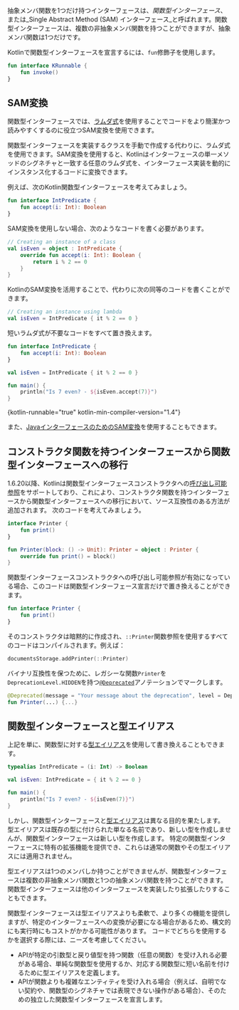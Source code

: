 [//]: # (title: 関数型（SAM）インターフェース)

抽象メンバ関数を1つだけ持つインターフェースは、_関数型インターフェース_、または_Single Abstract Method (SAM) インターフェース_と呼ばれます。関数型インターフェースは、複数の非抽象メンバ関数を持つことができますが、抽象メンバ関数は1つだけです。

Kotlinで関数型インターフェースを宣言するには、`fun`修飾子を使用します。

```kotlin
fun interface KRunnable {
    fun invoke()
}
```

## SAM変換

関数型インターフェースでは、[ラムダ式](lambdas.md#lambda-expressions-and-anonymous-functions)を使用することでコードをより簡潔かつ読みやすくするのに役立つSAM変換を使用できます。

関数型インターフェースを実装するクラスを手動で作成する代わりに、ラムダ式を使用できます。SAM変換を使用すると、Kotlinはインターフェースの単一メソッドのシグネチャと一致する任意のラムダ式を、インターフェース実装を動的にインスタンス化するコードに変換できます。

例えば、次のKotlin関数型インターフェースを考えてみましょう。

```kotlin
fun interface IntPredicate {
    fun accept(i: Int): Boolean
}
```

SAM変換を使用しない場合、次のようなコードを書く必要があります。

```kotlin
// Creating an instance of a class
val isEven = object : IntPredicate {
    override fun accept(i: Int): Boolean {
        return i % 2 == 0
    }
}
```

KotlinのSAM変換を活用することで、代わりに次の同等のコードを書くことができます。

```kotlin
// Creating an instance using lambda
val isEven = IntPredicate { it % 2 == 0 }
```

短いラムダ式が不要なコードをすべて置き換えます。

```kotlin
fun interface IntPredicate {
    fun accept(i: Int): Boolean
}

val isEven = IntPredicate { it % 2 == 0 }

fun main() {
    println("Is 7 even? - ${isEven.accept(7)}")
}
```
{kotlin-runnable="true" kotlin-min-compiler-version="1.4"}

また、[JavaインターフェースのためのSAM変換](java-interop.md#sam-conversions)を使用することもできます。

## コンストラクタ関数を持つインターフェースから関数型インターフェースへの移行

1.6.20以降、Kotlinは関数型インターフェースコンストラクタへの[呼び出し可能参照](reflection.md#callable-references)をサポートしており、これにより、コンストラクタ関数を持つインターフェースから関数型インターフェースへの移行において、ソース互換性のある方法が追加されます。
次のコードを考えてみましょう。

```kotlin
interface Printer { 
    fun print() 
}

fun Printer(block: () -> Unit): Printer = object : Printer {
    override fun print() = block()
}
```

関数型インターフェースコンストラクタへの呼び出し可能参照が有効になっている場合、このコードは関数型インターフェース宣言だけで置き換えることができます。

```kotlin
fun interface Printer { 
    fun print()
}
```

そのコンストラクタは暗黙的に作成され、`::Printer`関数参照を使用するすべてのコードはコンパイルされます。例えば：

```kotlin
documentsStorage.addPrinter(::Printer)
```

バイナリ互換性を保つために、レガシーな関数`Printer`を`DeprecationLevel.HIDDEN`を持つ[`@Deprecated`](https://kotlinlang.org/api/latest/jvm/stdlib/kotlin/-deprecated/)アノテーションでマークします。

```kotlin
@Deprecated(message = "Your message about the deprecation", level = DeprecationLevel.HIDDEN)
fun Printer(...) {...}
```

## 関数型インターフェースと型エイリアス

上記を単に、関数型に対する[型エイリアス](type-aliases.md)を使用して書き換えることもできます。

```kotlin
typealias IntPredicate = (i: Int) -> Boolean

val isEven: IntPredicate = { it % 2 == 0 }

fun main() {
    println("Is 7 even? - ${isEven(7)}")
}
```

しかし、関数型インターフェースと[型エイリアス](type-aliases.md)は異なる目的を果たします。
型エイリアスは既存の型に付けられた単なる名前であり、新しい型を作成しませんが、関数型インターフェースは新しい型を作成します。
特定の関数型インターフェースに特有の拡張機能を提供でき、これらは通常の関数やその型エイリアスには適用されません。

型エイリアスは1つのメンバしか持つことができませんが、関数型インターフェースは複数の非抽象メンバ関数と1つの抽象メンバ関数を持つことができます。
関数型インターフェースは他のインターフェースを実装したり拡張したりすることもできます。

関数型インターフェースは型エイリアスよりも柔軟で、より多くの機能を提供しますが、特定のインターフェースへの変換が必要になる場合があるため、構文的にも実行時にもコストがかかる可能性があります。
コードでどちらを使用するかを選択する際には、ニーズを考慮してください。
* APIが特定の引数型と戻り値型を持つ関数（任意の関数）を受け入れる必要がある場合、単純な関数型を使用するか、対応する関数型に短い名前を付けるために型エイリアスを定義します。
* APIが関数よりも複雑なエンティティを受け入れる場合（例えば、自明でない契約や、関数型のシグネチャでは表現できない操作がある場合）、そのための独立した関数型インターフェースを宣言します。